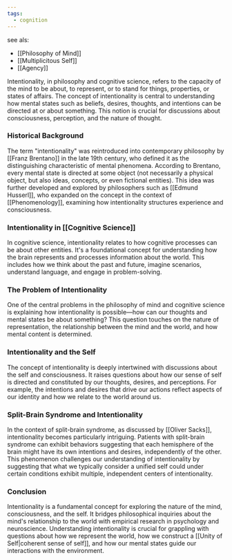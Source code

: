 ```yaml
---
tags:
  - cognition
---
```


see als:
- [[Philosophy of Mind]]
- [[Multiplicitous Self]]
- [[Agency]]

Intentionality, in philosophy and cognitive science, refers to the capacity of the mind to be about, to represent, or to stand for things, properties, or states of affairs. The concept of intentionality is central to understanding how mental states such as beliefs, desires, thoughts, and intentions can be directed at or about something. This notion is crucial for discussions about consciousness, perception, and the nature of thought.

### Historical Background

The term "intentionality" was reintroduced into contemporary philosophy by [[Franz Brentano]] in the late 19th century, who defined it as the distinguishing characteristic of mental phenomena. According to Brentano, every mental state is directed at some object (not necessarily a physical object, but also ideas, concepts, or even fictional entities). This idea was further developed and explored by philosophers such as [[Edmund Husserl]], who expanded on the concept in the context of [[Phenomenology]], examining how intentionality structures experience and consciousness.

### Intentionality in [[Cognitive Science]]

In cognitive science, intentionality relates to how cognitive processes can be about other entities. It's a foundational concept for understanding how the brain represents and processes information about the world. This includes how we think about the past and future, imagine scenarios, understand language, and engage in problem-solving.

### The Problem of Intentionality

One of the central problems in the philosophy of mind and cognitive science is explaining how intentionality is possible—how can our thoughts and mental states be about something? This question touches on the nature of representation, the relationship between the mind and the world, and how mental content is determined.

### Intentionality and the Self

The concept of intentionality is deeply intertwined with discussions about the self and consciousness. It raises questions about how our sense of self is directed and constituted by our thoughts, desires, and perceptions. For example, the intentions and desires that drive our actions reflect aspects of our identity and how we relate to the world around us.

### Split-Brain Syndrome and Intentionality

In the context of split-brain syndrome, as discussed by [[Oliver Sacks]], intentionality becomes particularly intriguing. Patients with split-brain syndrome can exhibit behaviors suggesting that each hemisphere of the brain might have its own intentions and desires, independently of the other. This phenomenon challenges our understanding of intentionality by suggesting that what we typically consider a unified self could under certain conditions exhibit multiple, independent centers of intentionality.

### Conclusion

Intentionality is a fundamental concept for exploring the nature of the mind, consciousness, and the self. It bridges philosophical inquiries about the mind's relationship to the world with empirical research in psychology and neuroscience. Understanding intentionality is crucial for grappling with questions about how we represent the world, how we construct a [[Unity of Self|coherent sense of self]], and how our mental states guide our interactions with the environment.